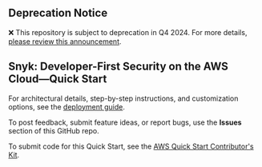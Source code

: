 ## Deprecation Notice

:x: This repository is subject to deprecation in Q4 2024. For more details, [please review this announcement](https://github.com/aws-ia/.announcements/issues/1). 

## Snyk: Developer-First Security on the AWS Cloud—Quick Start

For architectural details, step-by-step instructions, and customization options, see the [deployment guide](https://aws-quickstart.github.io/quickstart-snyk-security).

To post feedback, submit feature ideas, or report bugs, use the **Issues** section of this GitHub repo. 

To submit code for this Quick Start, see the [AWS Quick Start Contributor's Kit](https://aws-quickstart.github.io/).
